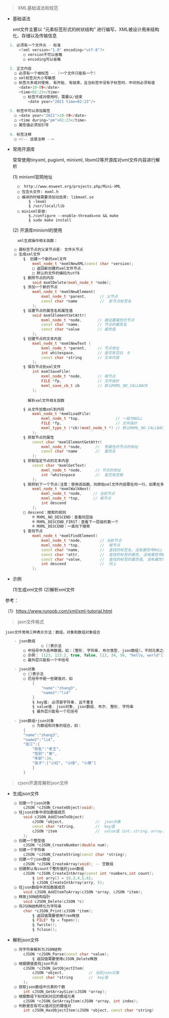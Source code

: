 
> XML基础语法和规范

- 基础语法

    xml文件主要以 “元素标签形式的树状结构” 进行编写，XML被设计用来结构化、存储以及传输信息

```cpp
  1. 必须有一个文件头 - 标准
      <?xml version="1.0" encoding="utf-8"?>
        ○ version不可以省略
        ○ encoding可以省略
    
  2. 正文内容
	○ 必须有一个根标签 -- (一个文件只能有一个)
	○ xml标签对大小写敏感
	○ 标签大多成对使用, 有开始, 有结束，且当标签中没有子标签时，中间则必须有值
	  <date>10-09</date>
	  <time>02:23</time>
        ○ 标签不成对使用时，需要以/结束
          <date year="2021 time=02:23"/>
      
  3. 标签中可以添加属性
    ○ <date year="2021">10-09</date>
    ○ <time during="pm">02:23</time>
    ○ 属性值必须加引号
    
  4. 标签注释
    ○ <!-- 这是注释 -->

```

- 常用开源库

    常常使用tinyxml, pugixml, minixml, libxml2等开源库对xml文件内容进行解析

    (1) minixml官网地址 
    
        ○  http://www.msweet.org/projects.php/Mini-XML
        ○ 包含头文件: mxml.h
        ○ 编译的时候需要添加动态库: libmxml.so
             § -lmxml
             § /usr/local/lib
        ○ minixml安装:
             §./configure --enable-threads=no && make
             § sudo make install

    (2) 开源库minixml的使用
    
        xml生成操作相关函数：

```cpp
	○ 跟标签节点的父亲节点是: 文件头节点
	○ 生成xml文件
		§  创建一个新的xml文件
		    mxml_node_t *mxmlNewXML(const char *version);
			□ 返回新创建的xml文件节点.
			□ 默认的文件的编码为utf8
		§ 删除节点的内存
		    void mxmlDelete(mxml_node_t *node);
		§ 添加一个新的节点
		    mxml_node_t *mxmlNewElement(
				mxml_node_t *parent,      // 父节点
				const char *name          //  新节点标签名
			);
		§ 设置节点的属性名和属性值 
			void mxmlElementSetAttr(
				mxml_node_t *node,       // 被设置属性的节点
				const char *name,        // 节点的属性名
				const char *value        // 属性值
			);
		§ 创建节点的文本内容
			mxml_node_t *mxmlNewText ( 
				mxml_node_t *parent,     // 节点地址
				int whitespace,          // 是否有空白  0
				const char *string       // 文本内容
			);
		§ 保存节点到xml文件
			int mxmlSaveFile(
				mxml_node_t *node,       // 根节点
				FILE *fp,                // 文件指针
				mxml_save_cb_t cb        // 默认MXML_NO_CALLBACK
			);
```

              解析xml文件相关函数
	      
```cpp
		§ 从文件加载xml到内存
			mxml_node_t *mxmlLoadFile(
				mxml_node_t *top,                // 一般为NULL
				FILE *fp,                        // 文件指针
				mxml_type_t (*cb)(mxml_node_t *) // 默认MXML_NO_CALLBACK
			);
		§ 获取节点的属性
			const char *mxmlElementGetAttr(
				mxml_node_t *node,      //  带属性的节点的地址
				const char *name        //  属性名
			);
		§ 获取指定节点的文本内容
			const char *mxmlGetText(
				mxml_node_t *node,      // 节点的地址
				int *whitespace         //  是否有空格
			);
		§ 跳转到下一个节点(注意：使用该函数，则原始xml文件内容需在同一行，如果在多行，则会出错)
			mxml_node_t *mxmlWalkNext(
				mxml_node_t *node,     // 当前节点
				mxml_node_t *top,      // 根节点
				int descend
			);
		□ descend：搜索的规则
			® MXML_NO_DESCEND：查看同层级
			® MXML_DESCEND_FIRST：查看下一层级的第一个
			® MXML_DESCEND：一直向下搜索
		§ 查找节点
			mxml_node_t *mxmlFindElement(
				mxml_node_t *node,        // 当前节点
				mxml_node_t *top,         //  根节点
				const char *name,         //  查找的标签名，没有属性传NULL
				const char *attr,         //  查找的标签的属性, 没有属性传NULL
				const char *value,        //  查找的标签的属性值, 没有属性传NULL
				int descend               //  同上
			);
```

- 示例

    (1)生成xml文件
    (2)解析xml文件
    



参考：

（1）https://www.runoob.com/xml/xml-tutorial.html

> json文件格式

    json文件常用三种表示方法：数组，对象和数组对象组合

```cpp
	- json数组
                ○ []表示法
		○ 中括号中为各种数据，如：[整形, 字符串, 布尔类型, json数组]，不同元素之间用逗号分隔
		○ 示例： [123, 123.2, true, false, [12, 34, 56, "hello, world"]]
		○ 最外层只能有一个中括号
		
	- json对象
		○ {}表示法
		○ 花括号中是一些键值对，如
			{
			    "name":"zhang3", 
			    "name2":"li4"
			}
		    § key值: 必须是字符串, 且不重复
		    § value值: json对象, json数组, 布尔, 整形, 字符串
		    § 最外层只能有一个花括号
		    
	- json数组+json对象
	        ○ 为数组和对象的组合，如：
	    {
		"name":"zhang3", 
		"name2":"li4",
		"张三":{
			"别名":"老王",
			"性别":"男",
			"年龄":34,
			"孩子":["小红", "小绿", "小黑"]
			}
	    }
```

> cjson开源库解析json文件

- 生成json文件

```cpp
	○ 创建一个json对象
		cJSON *cJSON_CreateObject(void);
	○ 往json对象中添加数据成员
		void cJSON_AddItemToObject(
			cJSON *object,              //  json对象
			const char *string,         //  key值
			cJSON *item                 //  value值（int，string，array，obj）
		);
	○ 创建一个整型值
		cJSON *cJSON_CreateNumber(double num);
	○ 创建一个字符串
		cJSON *cJSON_CreateString(const char *string);
	○ 创建一个json数组
		cJSON *cJSON_CreateArray(void); -- 空数组
	○ 创建默认有count个整形值的json数组
		cJSON *cJSON_CreateIntArray(const int *numbers,int count);
			§ int arry[] = {8,3,4,5,6};
			§ cJSON_CreateIntArray(arry, 5);
	○ 往json数组中添加数据成员
		void cJSON_AddItemToArray(cJSON *array, cJSON *item);
	○ 释放jSON结构指针
		void cJSON_Delete(cJSON *c)
	○ 将JSON结构转化为字符串
		char *cJSON_Print(cJSON *item);
			§ 返回值需要使用free释放
			§ FILE* fp = fopen();
			§ fwrite();
			§ fclose();
```

- 解析json文件

```cpp
	○ 将字符串解析为JSON结构
		cJSON *cJSON_Parse(const char *value);
			§ 返回值需要使用cJSON_Delete释放
	○ 根据键值查找json节点
		cJSON *cJSON_GetObjectItem(
			cJSON *object,           // 当前json对象
			const char *string       //  key值
		);
	○ 获取json数组中元素的个数
		int cJSON_GetArraySize(cJSON *array);
	○ 根据数组下标找到对应的数组元素
		cJSON *cJSON_GetArrayItem(cJSON *array, int index);
	○ 判断是否有可以值对应的键值对
		int cJSON_HasObjectItem(cJSON *object, const char *string)
```





